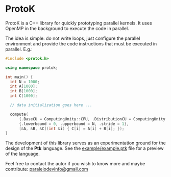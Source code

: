 # ProtoK

ProtoK is a C++ library for quickly prototyping parallel kernels. 
It uses OpenMP in the background to execute the code in parallel.

The idea is simple: do not write loops, just configure the parallel environment and provide the code instructions that must be executed in parallel.
E.g.:

```c++
#include <protok.h>

using namespace protok;

int main() {
  int N = 1000;
  int A[1000];
  int B[1000];
  int C[1000];

  // data initialization goes here ...

  compute(
      {.BaseCU = ComputingUnity::CPU, .DistributionCU = ComputingUnity::THREAD},
      {.lowerbound = 0, .upperbound = N, .stride = 1},
      [&A, &B, &C](int &i) { C[i] = A[i] + B[i]; });
}
```

The development of this library serves as an experimentation ground for the design of the **Ptk** language. 
See the [example/example.ptk](https://github.com/paralelodev/protok/blob/main/example/example.ptk) file for a preview of the language.

Feel free to contact the autor if you wish to know more and maybe contribute: [paralelodevinfo@gmail.com](paralelodevinfo@gmail.com)
